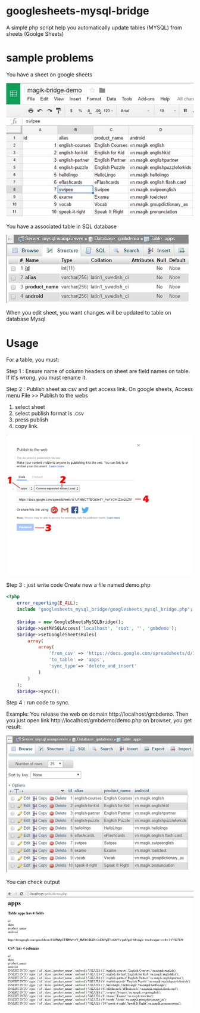 # googlesheets-mysql-bridge
A simple php script help you automatically update tables (MYSQL) from sheets (Goolge Sheets)

# sample problems
You have a sheet on google sheets

![sheet](README_images/sheet.JPG)

You have a associated table in SQL database

![database table](README_images/table.JPG)


When you edit sheet, you want changes will be updated to table on database Mysql


# Usage

For a table, you must: 

Step 1 : Ensure name of column headers on sheet are field names on table. If it's wrong, you must rename it.

Step 2 : Publish sheet as csv and get access link.
On google sheets, Access menu File >> Publish to the webs
1. select sheet 
2. select publish format is .csv
3. press publish
4. copy link.

![publish sheet as csv](README_images/publish.jpg)

Step 3 : just write code
Create new a file named demo.php
```php
<?php
	error_reporting(E_ALL);
	include "googlesheets_mysql_bridge/googlesheets_mysql_bridge.php";

	$bridge = new GoogleSheetsMySQLBridge();
	$bridge->setMYSQLAccess('localhost', 'root', '', 'gmbdemo');
	$bridge->setGoogleSheetsRules(
		array(
			array(
				'from_csv' => 'https://docs.google.com/spreadsheets/d/1JFhllpCTTBOz9e4Y_HeYkCiK-Z3w2cZM9gZ7eoGblVw/pub?gid=0&single=true&output=csv',
				'to_table' => 'apps',
				'sync_type'=> 'delete_and_insert'
			)
		)
	);
	$bridge->sync();
```
Step 4 : run code to sync.

Example: You release the web on domain http://localhost/gmbdemo. Then you just open link http://localhost/gmbdemo/demo.php on browser, you get result:

![result table](README_images/table_result.JPG)

You can check output

![result output](README_images/result_output.JPG)
